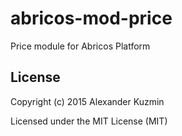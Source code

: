# abricos-mod-price

Price module for Abricos Platform


## License
Copyright (c) 2015 Alexander Kuzmin

Licensed under the MIT License (MIT)
